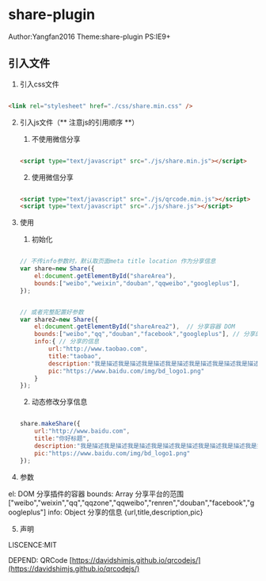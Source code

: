 # share-plugin  

Author:Yangfan2016
Theme:share-plugin 
PS:IE9+

## 引入文件  

1. 引入css文件  
  

```html

<link rel="stylesheet" href="./css/share.min.css" />

```


2. 引入js文件（** 注意js的引用顺序 **） 

    1. 不使用微信分享  

    ```html  

    <script type="text/javascript" src="./js/share.min.js"></script>

    ```

    2. 使用微信分享  

    ```html  

    <script type="text/javascript" src="./js/qrcode.min.js"></script>
    <script type="text/javascript" src="./js/share.js"></script>

    ```

3. 使用

    1. 初始化

    ```js

    // 不传info参数时，默认取页面meta title location 作为分享信息
    var share=new Share({
        el:document.getElementById("shareArea"),
        bounds:["weibo","weixin","douban","qqweibo","googleplus"],
    });


    // 或者完整配置好参数
    var share2=new Share({
        el:document.getElementById("shareArea2"),  // 分享容器 DOM
        bounds:["weibo","qq","douban","facebook","googleplus"], // 分享的平台范围
        info:{ // 分享的信息
            url:"http://www.taobao.com",
            title:"taobao",
            description:"我是描述我是描述我是描述我是描述我是描述我是描述我是描述我是描述我是描述我是描述",
            pic:"https://www.baidu.com/img/bd_logo1.png"
        }
    });

    ```

    2. 动态修改分享信息

    ```js

    share.makeShare({
        url:"http://www.baidu.com",
        title:"你好标题",
        description:"我是描述我是描述我是描述我是描述我是描述我是描述我是描述我是描述我是描述我是描述",
        pic:"https://www.baidu.com/img/bd_logo1.png"
    });

    ```
4. 参数

el: DOM   分享插件的容器
bounds: Array  分享平台的范围 ["weibo","weixin","qq","qqzone","qqweibo","renren","douban","facebook","googleplus"]
info: Object   分享的信息 {url,title,description,pic}

5. 声明

LISCENCE:MIT   

DEPEND: QRCode [https://davidshimjs.github.io/qrcodejs/](https://davidshimjs.github.io/qrcodejs/)  
